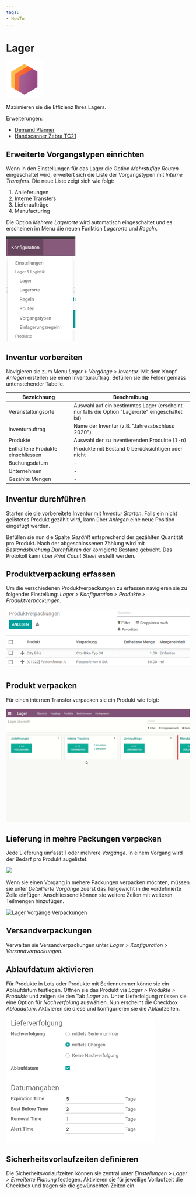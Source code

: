 ```yaml
---
tags:
- HowTo
---
```

# Lager
![icons_odoo_stock](assets/icons_odoo_stock.png)

Maximieren sie die Effizienz Ihres Lagers.

Erweiterungen:
* [Demand Planner](Demand-Planner.md)
* [Handscanner Zebra TC21](Handscanner-Zebra-TC21.md)

## Erweiterte Vorgangstypen einrichten

Wenn in den Einstellungen für das Lager die Option *Mehrstufige Routen* eingeschaltet wird, erweitert sich die Liste der Vorgangstypen mit *Interne Transfers*. Die neue Liste zeigt sich wie folgt:

1. Anlieferungen
2. Interne Transfers
3. Lieferaufträge
4. Manufacturing

Die Option *Mehrere Lagerorte* wird automatisch eingeschaltet und es erscheinen im Menu die neuen Funktion *Lagerorte* und *Regeln*.

![](assets/Lager%20Erweitertes%20Menu.png)

## Inventur vorbereiten

Navigieren sie zum Menu *Lager > Vorgänge > Inventur*. Mit dem Knopf *Anlegen* erstellen sie einen Inventurauftrag. Befüllen sie die Felder gemäss untenstehender Tabelle.

| Bezeichnung                       | Beschreibung                                                                                    |
| --------------------------------- | ----------------------------------------------------------------------------------------------- |
| Veranstaltungsorte                | Auswahl auf ein bestimmtes Lager (erscheint nur falls die Option "Lagerorte" eingeschaltet ist) |
| Inventurauftrag                   | Name der Inventur (z.B. "Jahresabschluss 2020")                                                 |
| Produkte                          | Auswahl der zu inventierenden Produkte (1-n)                                                    |
| Enthaltene Produkte einschliessen | Produkte mit Bestand 0 berücksichtigen oder nicht                                               |
| Buchungsdatum                     | -                                                                                               |
| Unternehmen                       | -                                                                                               |
| Gezählte Mengen                   | -                                                                                               |

## Inventur durchführen

Starten sie die vorbereitete Inventur mit *Inventur Starten*. Falls ein nicht gelistetes Produkt gezählt wird, kann über *Anlegen* eine neue Position eingefügt werden.

Befüllen sie nun die Spalte *Gezählt* entsprechend der gezählten Quantität pro Produkt. Nach der abgeschlossenen Zählung wird mit *Bestandsbuchung Durchführen* der korrigierte Bestand gebucht. Das Protokoll kann über *Print Count Sheet* erstellt werden.

## Produktverpackung erfassen

Um die verschiedenen Produktverpackungen zu erfassen navigieren sie zu folgender Einstellung: *Lager > Konfiguration > Produkte > Produktverpackungen*.

![Lager Produktverpackungen Beispiel](assets/Lager%20Produktverpackungen%20Beispiel.png)

## Produkt verpacken

Für einen internen Transfer verpacken sie ein Produkt wie folgt:

![Lager Verpackungen Beispiel](assets/Lager%20Verpackungen%20Beispiel.gif)

## Lieferung in mehre Packungen verpacken

Jede Lieferung umfasst 1 oder mehrere *Vorgänge*. In einem Vorgang wird der Bedarf pro Produkt augelistet.

![](assets/Lager%20Vorgänge.png)

Wenn sie einen Vorgang in mehere Packungen verpacken möchten, müssen sie unter *Detaillierte Vorgänge* zuerst das Teilgewicht in die vordefinierte Zeile einfügen. Anschliessend können sie weitere Zeilen mit weiteren Teilmengen hinzufügen.

![Lager Vorgänge Verpackungen](assets/Lager%20Vorgänge%20Verpackungen.gif)

## Versandverpackungen

Verwalten sie Versandverpackungen unter *Lager > Konfiguration > Versandverpackungen*.

## Ablaufdatum aktivieren

Für Produkte in Lots oder Produkte mit Seriennummer könne sie ein Ablaufdatum festlegen. Öffnen sie das Produkt via *Lager > Produkte > Produkte* und zeigen sie den Tab *Lager* an. Unter Lieferfolgung müssen sie eine Option für *Nachverfolung* auswählen. Nun erscheint die Checkbox *Ablaudatum*. Aktivieren sie diese und konfigurieren sie die Ablaufzeiten.

![](assets/Lager%20Ablaufdatum%20konfiguriert.png)

## Sicherheitsvorlaufzeiten definieren

Die Sicherheitsvorlaufzeiten können sie zentral unter *Einstellungen > Lager > Erweiterte Planung* festlegen. Aktivieren sie für jeweilige Vorlaufzeit die Checkbox und tragen sie die gewünschten Zeiten ein.